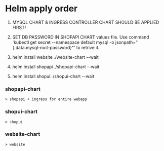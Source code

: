 # Helm apply order

1. MYSQL CHART & INGRESS CONTROLLER CHART SHOULD BE APPLIED FIRST!
2. SET DB PASSWORD IN SHOPAPI CHART values file. Use command 'kubectl get secret --namespace default mysql -o jsonpath="{.data.mysql-root-password}"' to retrive it.

3. helm install website ./website-chart --wait  
4. helm install shopapi ./shopapi-chart --wait  
5. helm install shopui ./shopui-chart --wait  


### shopapi-chart
    > shopapi + ingress for entire webapp

### shopui-chart
    > shopui

### website-chart
    > website